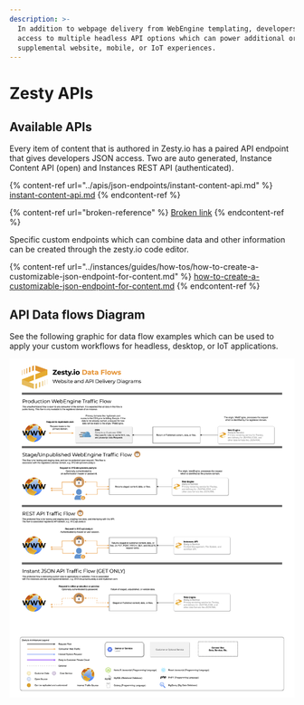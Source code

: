```yaml
---
description: >-
  In addition to webpage delivery from WebEngine templating, developers have
  access to multiple headless API options which can power additional or
  supplemental website, mobile, or IoT experiences.
---
```


# Zesty APIs

## Available APIs

Every item of content that is authored in Zesty.io has a paired API endpoint that gives developers JSON access. Two are auto generated, Instance Content API (open) and Instances REST API (authenticated).

{% content-ref url="../apis/json-endpoints/instant-content-api.md" %}
[instant-content-api.md](../apis/json-endpoints/instant-content-api.md)
{% endcontent-ref %}

{% content-ref url="broken-reference" %}
[Broken link](broken-reference)
{% endcontent-ref %}

Specific custom endpoints which can combine data and other information can be created through the zesty.io code editor.

{% content-ref url="../instances/guides/how-tos/how-to-create-a-customizable-json-endpoint-for-content.md" %}
[how-to-create-a-customizable-json-endpoint-for-content.md](../instances/guides/how-tos/how-to-create-a-customizable-json-endpoint-for-content.md)
{% endcontent-ref %}

## API Data flows Diagram

See the following graphic for data flow examples which can be used to apply your custom workflows for headless, desktop, or IoT applications.

![Example Delivery Data Flows](<../.gitbook/assets/Data Flow - Zesty.io APIs and WebEngine.png>)

